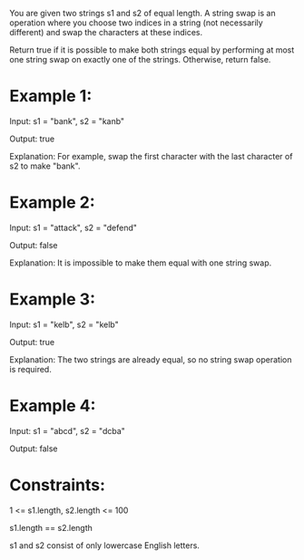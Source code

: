 You are given two strings s1 and s2 of equal length. A string swap is an operation where you choose two indices in a string (not necessarily different) and swap the characters at these indices.

Return true if it is possible to make both strings equal by performing at most one string swap on exactly one of the strings. Otherwise, return false.

 

# Example 1:

Input: s1 = "bank", s2 = "kanb"

Output: true

Explanation: For example, swap the first character with the last character of s2 to make "bank".

# Example 2:

Input: s1 = "attack", s2 = "defend"

Output: false

Explanation: It is impossible to make them equal with one string swap.

# Example 3:

Input: s1 = "kelb", s2 = "kelb"

Output: true

Explanation: The two strings are already equal, so no string swap operation is required.

# Example 4:

Input: s1 = "abcd", s2 = "dcba"

Output: false
 

# Constraints:

1 <= s1.length, s2.length <= 100

s1.length == s2.length

s1 and s2 consist of only lowercase English letters.
